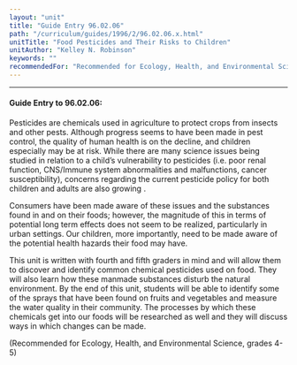 ```yaml
---
layout: "unit"
title: "Guide Entry 96.02.06"
path: "/curriculum/guides/1996/2/96.02.06.x.html"
unitTitle: "Food Pesticides and Their Risks to Children"
unitAuthor: "Kelley N. Robinson"
keywords: ""
recommendedFor: "Recommended for Ecology, Health, and Environmental Science, grades 4-5"
---
```

<body>
<hr/>
 <h4>
  Guide Entry to 96.02.06:
 </h4>
 Pesticides are chemicals used in agriculture to protect crops from insects and other pests. Although progress seems to have been made in pest control, the quality of human health is on the decline, and children especially may be at risk. While there are many science issues being studied in relation to a child’s vulnerability to pesticides (i.e. poor renal function, CNS/Immune system abnormalities and malfunctions, cancer susceptibility), concerns regarding the current pesticide policy for both children and adults are also growing .
 <p>
  Consumers have been made aware of these issues and the substances found in and on their foods; however, the magnitude of this in terms of potential long term effects does not seem to be realized, particularly in urban settings. Our children, more importantly, need to be made aware of the potential health hazards their food may have.
 </p>
 <p>
  This unit is written with fourth and fifth graders in mind and will allow them to discover and identify common chemical pesticides used on food. They will also learn how these manmade substances disturb the natural environment. By the end of this unit, students will be able to identify some of the sprays that have been found on fruits and vegetables and measure the water quality in their community. The processes by which these chemicals get into our foods will be researched as well and they will discuss ways in which changes can be made.
 </p>
 <p>
  (Recommended for Ecology, Health, and Environmental Science, grades 4-5)
 </p>

</body>